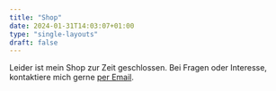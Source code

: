 ```yaml
---
title: "Shop"
date: 2024-01-31T14:03:07+01:00
type: "single-layouts"
draft: false
---
```



Leider ist mein Shop zur Zeit geschlossen. Bei Fragen oder Interesse, kontaktiere mich gerne [per Email](mailto:seraphinearts@gmail.com).